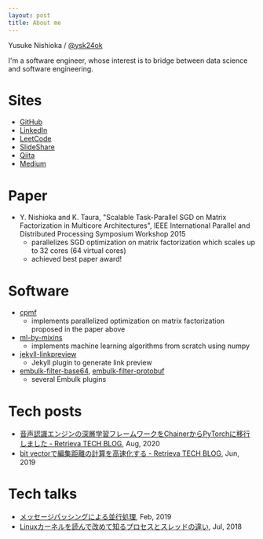 ```yaml
---
layout: post
title: About me
---
```


Yusuke Nishioka / [@ysk24ok](https://twitter.com/ysk24ok)

I'm a software engineer, whose interest is to bridge between data science and software engineering.

# Sites

* [GitHub](https://github.com/ysk24ok)
* [LinkedIn](https://jp.linkedin.com/in/nishioka-yusuke-ab1b6767)
* [LeetCode](https://leetcode.com/ysk24ok/)
* [SlideShare](http://www.slideshare.net/NishiokaYusuke)
* [Qiita](http://qiita.com/ysk24ok)
* [Medium](https://medium.com/@ysk24ok)

# Paper

* Y. Nishioka and K. Taura, "Scalable Task-Parallel SGD on Matrix Factorization in Multicore Architectures", IEEE International Parallel and Distributed Processing Symposium Workshop 2015
  - parallelizes SGD optimization on matrix factorization which scales up to 32 cores (64 virtual cores)
  - achieved best paper award!

# Software

* [cpmf](https://github.com/ysk24ok/cpmf)
  - implements parallelized optimization on matrix factorization proposed in the paper above
* [ml-by-mixins](https://github.com/ysk24ok/ml-by-mixins)
  - implements machine learning algorithms from scratch using numpy
* [jekyll-linkpreview](https://github.com/ysk24ok/jekyll-linkpreview)
  - Jekyll plugin to generate link preview
* [embulk-filter-base64](https://github.com/ysk24ok/embulk-filter-base64), [embulk-filter-protobuf](https://github.com/ysk24ok/embulk-filter-protobuf)
  - several Embulk plugins

# Tech posts

- [音声認識エンジンの深層学習フレームワークをChainerからPyTorchに移行しました - Retrieva TECH BLOG](https://tech.retrieva.jp/entry/2020/08/11/123453), Aug, 2020
- [bit vectorで編集距離の計算を高速化する - Retrieva TECH BLOG](https://tech.retrieva.jp/entry/2019/06/17/101030), Jun, 2019

# Tech talks

* [メッセージパッシングによる並行処理](https://www.youtube.com/watch?v=yVoOpvWX2lk&t=1523s), Feb, 2019
* [Linuxカーネルを読んで改めて知るプロセスとスレッドの違い](https://www.youtube.com/watch?v=z8yqF5L0khc&t=373s), Jul, 2018
